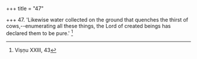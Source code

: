 +++
title = "47"

+++
47. 'Likewise water collected on the ground that quenches the thirst of cows,--enumerating all these things, the Lord of created beings has declared them to be pure.' [^31] 


[^31]:  Viṣṇu XXIII, 43
